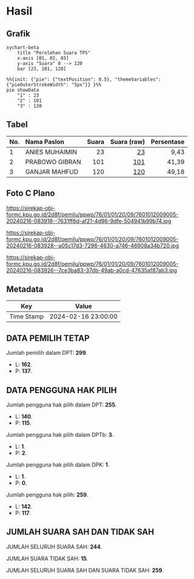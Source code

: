 # Hasil

## Grafik

```mermaid
xychart-beta
    title "Perolehan Suara TPS"
    x-axis [01, 02, 03]
    y-axis "Suara" 0 --> 120
    bar [23, 101, 120]
```

```mermaid
%%{init: {"pie": {"textPosition": 0.5}, "themeVariables": {"pieOuterStrokeWidth": "5px"}} }%%
pie showData
    "1" : 23
    "2" : 101
    "3" : 120
```

## Tabel

| No. | Nama Paslon    | Suara | Suara (raw) | Persentase |
|:--- |:-------------- | -----:| -----------:| ----------:|
| 1   | ANIES MUHAIMIN | 23    | [23][p-1]   | 9,43       |
| 2   | PRABOWO GIBRAN | 101   | [101][p-2]  | 41,39      |
| 3   | GANJAR MAHFUD  | 120   | [120][p-3]  | 49,18      |


[p-1]: https://github.com/gigit-pemilu/pemilu-2024-76-sulawesi-barat/blob/main/pilpres/hitung-suara/sub/76-sulawesi-barat/sub/01-pasangkayu/sub/01-bambalamotu/sub/2009-wulai/sub/005-tps/sub/paslon-1.txt
[p-2]: https://github.com/gigit-pemilu/pemilu-2024-76-sulawesi-barat/blob/main/pilpres/hitung-suara/sub/76-sulawesi-barat/sub/01-pasangkayu/sub/01-bambalamotu/sub/2009-wulai/sub/005-tps/sub/paslon-2.txt
[p-3]: https://github.com/gigit-pemilu/pemilu-2024-76-sulawesi-barat/blob/main/pilpres/hitung-suara/sub/76-sulawesi-barat/sub/01-pasangkayu/sub/01-bambalamotu/sub/2009-wulai/sub/005-tps/sub/paslon-3.txt

## Foto C Plano

https://sirekap-obj-formc.kpu.go.id/2d8f/pemilu/ppwp/76/01/01/20/09/7601012009005-20240216-083918--7631ff6d-af21-4d96-9dfe-504941b99b74.jpg

https://sirekap-obj-formc.kpu.go.id/2d8f/pemilu/ppwp/76/01/01/20/09/7601012009005-20240216-083928--a05c17d3-7296-4630-a746-46908a34b720.jpg

https://sirekap-obj-formc.kpu.go.id/2d8f/pemilu/ppwp/76/01/01/20/09/7601012009005-20240216-083926--7ce3ba83-37db-49ab-a0cd-47635af87ab3.jpg


## Metadata

| Key        | Value               |
| ---------- | ------------------- |
| Time Stamp | 2024-02-16 23:00:00 |


## DATA PEMILIH TETAP

Jumlah pemilih dalam DPT: **299**.
 * L: **162**.
 * P: **137**.

## DATA PENGGUNA HAK PILIH

Jumlah pengguna hak pilih dalam DPT: **255**.
 * L: **140**.
 * P: **115**.

Jumlah pengguna hak pilih dalam DPTb: **3**.
 * L: **1**.
 * P: **2**.

Jumlah pengguna hak pilih dalam DPK: **1**.
 * L: **1**.
 * P: **0**.

Jumlah pengguna hak pilih: **259**.
 * L: **142**.
 * P: **117**.

## JUMLAH SUARA SAH DAN TIDAK SAH

JUMLAH SELURUH SUARA SAH: **244**.

JUMLAH SUARA TIDAK SAH: **15**.

JUMLAH SELURUH SUARA SAH DAN SUARA TIDAK SAH: **259**.



